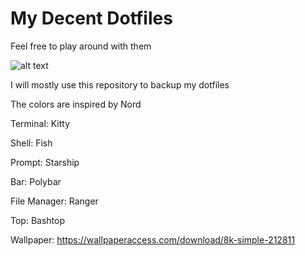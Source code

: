 # My Decent Dotfiles
Feel free to play around with them


![alt text](https://i.imgur.com/k7ZDz7m.png)

I will mostly use this repository to backup my dotfiles

The colors are inspired by Nord

Terminal: Kitty

Shell: Fish

Prompt: Starship

Bar: Polybar

File Manager: Ranger

Top: Bashtop

Wallpaper: https://wallpaperaccess.com/download/8k-simple-212811




